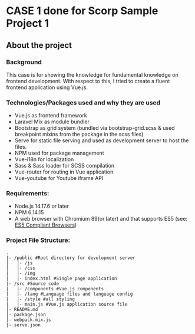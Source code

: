 # CASE 1 done for Scorp Sample Project 1

## About the project

### Background

This case is for showing the knowledge for fundamental knowledge on frontend development. With respect to this, I tried to create a fluent frontend application using Vue.js.

### Technologies/Packages used and why they are used

- Vue.js as frontend framework
- Laravel Mix as module bundler
- Bootstrap as grid system (bundled via bootstrap-grid.scss & used breakpoint mixins from the package in the scss files)
- Serve for static file serving and used as development server to host the files.
- NPM used for package management
- Vue-i18n for localization
- Sass & Sass loader for SCSS compilation
- Vue-router for routing in Vue application
- Vue-youtube for Youtube iframe API

### Requirements:

- Node.js 14.17.6 or later
- NPM 6.14.15
- A web browser with Chromium 89(or later) and that supports ES5 (see: [ES5 Compliant Browsers](https://caniuse.com/es5))

### Project File Structure:

```
.
|- /public #Root directory for development server
│   │- /js
│   │- /css
|   |- /img
|   |- index.html #Single page application
|- /src #Source code
|   |- /components #Vue.js components
|   |- /lang #Language files and language config
|   |- /style #all styling
|   |- main.js #Vue.js application source file
│- README.md
│- package.json    
│- webpack.mix.js
|- serve.json

```
